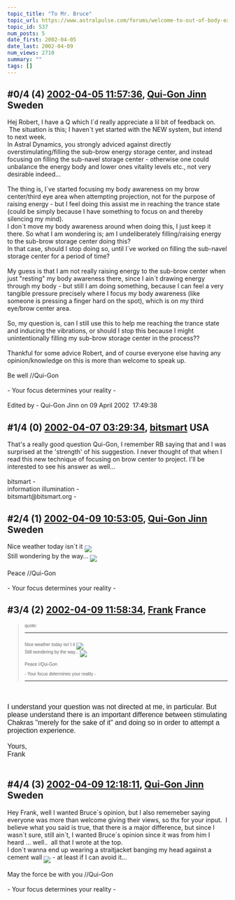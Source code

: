 ```yaml
---
topic_title: "To Mr. Bruce"
topic_url: https://www.astralpulse.com/forums/welcome-to-out-of-body-experiences!/to-mr-bruce-537
topic_id: 537
num_posts: 5
date_first: 2002-04-05
date_last: 2002-04-09
num_views: 2710
summary: ""
tags: []
---
```


## \#0/4 (4) [2002-04-05 11:57:36](https://www.astralpulse.com/forums/index.php?msg=116292), [Qui-Gon Jinn](https://www.astralpulse.com/forums/profile/?u=303) Sweden ##
<section>
Hej Robert, I have a Q which I´d really appreciate a lil bit of feedback on.  The situation is this; I haven´t yet started with the NEW system, but intend to next week.
<br>
In Astral Dynamics, you strongly adviced against directly overstimulating/filling the sub-brow energy storage center, and instead focusing on filling the sub-navel storage center - otherwise one could unbalance the energy body and lower ones vitality levels etc., not very desirable indeed...
<br>
<br>
The thing is, I´ve started focusing my body awareness on my brow center/third eye area when attempting projection, not for the purpose of raising energy - but I feel doing this assist me in reaching the trance state (could be simply because I have something to focus on and thereby silencing my mind).
<br>
I don´t move my body awareness around when doing this, I just keep it there. So what I am wondering is; am I undeliberately filling/raising energy to the sub-brow storage center doing this?
<br>
In that case, should I stop doing so, until I´ve worked on filling the sub-navel storage center for a period of time?
<br>
<br>
My guess is that I am not really raising energy to the sub-brow center when just "resting" my body awareness there, since I ain´t drawing energy through my body - but still I am doing something, because I can feel a very tangible pressure precisely where I focus my body awareness (like someone is pressing a finger hard on the spot), which is on my third eye/brow center area.
<br>
<br>
So, my question is, can I still use this to help me reaching the trance state and inducing the vibrations, or should I stop this because I might unintentionally filling my sub-brow storage center in the process??
<br>
<br>
Thankful for some advice Robert, and of course everyone else having any opinion/knowledge on this is more than welcome to speak up.
<br>
<br>
Be well //Qui-Gon
<br>
<br>
- Your focus determines your reality -
<br>
<br>
Edited by - Qui-Gon Jinn on 09 April 2002  17:49:38
</section>

## \#1/4 (0) [2002-04-07 03:29:34](https://www.astralpulse.com/forums/index.php?msg=2911), [bitsmart](https://www.astralpulse.com/forums/profile/?u=324) USA ##
<section>
That's a really good question Qui-Gon, I remember RB saying that and I was surprised at the 'strength' of his suggestion. I never thought of that when I read this new technique of focusing on brow center to project. I'll be interested to see his answer as well...
<br>
<br>
bitsmart -
<br>
information illumination -
<br>
bitsmart@bitsmart.org -
</section>

## \#2/4 (1) [2002-04-09 10:53:05](https://www.astralpulse.com/forums/index.php?msg=3135), [Qui-Gon Jinn](https://www.astralpulse.com/forums/profile/?u=303) Sweden ##
<section>
Nice weather today isn´t it
<img align="middle" border="0" src="icon_smile_question.gif"/>
<br>
Still wondering by the way...
<img align="middle" border="0" src="icon_smile_wink.gif"/>
<br>
<br>
Peace //Qui-Gon
<br>
<br>
- Your focus determines your reality -
</section>

## \#3/4 (2) [2002-04-09 11:58:34](https://www.astralpulse.com/forums/index.php?msg=3138), [Frank](https://www.astralpulse.com/forums/profile/?u=359) France ##
<section>
<blockquote id="quote">
 <font face='"Arial"' id="quote" size="1">
  quote:
  <hr height="1" id="quote" noshade=""/>
  <br>
  Nice weather today isn´t it
  <img align="middle" border="0" src="icon_smile_question.gif"/>
  <br>
  Still wondering by the way...
  <img align="middle" border="0" src="icon_smile_wink.gif"/>
  <br>
  <br>
  Peace //Qui-Gon
  <br>
  <br>
  - Your focus determines your reality -
  <br>
  <hr height="1" id="quote" noshade=""/>
 </font>
</blockquote>
<font face='"Arial"' id="quote" size="3">
 <br>
 <br>
 I understand your question was not directed at me, in particular. But please understand there is an important difference between stimulating Chakras "merely for the sake of it" and doing so in order to attempt a projection experience.
 <br>
 <br>
 Yours,
 <br>
 Frank
 <br>
 <br>
</font>
</section>

## \#4/4 (3) [2002-04-09 12:18:11](https://www.astralpulse.com/forums/index.php?msg=3140), [Qui-Gon Jinn](https://www.astralpulse.com/forums/profile/?u=303) Sweden ##
<section>
Hey Frank, well I wanted Bruce´s opinion, but I also rememeber saying everyone was more than welcome giving their views, so thx for your input.  I believe what you said is true, that there is a major difference, but since I wasn´t sure, still ain´t, I wanted Bruce´s opinion since it was from him I heard ... well..  all that I wrote at the top.
<br>
I don´t wanna end up wearing a straitjacket banging my head against a cement wall
<img align="middle" border="0" src="icon_smile_blackeye.gif"/>
- at least if I can avoid it...
<br>
<br>
May the force be with you //Qui-Gon
<br>
<br>
- Your focus determines your reality -
</section>